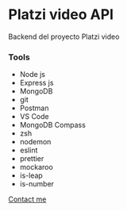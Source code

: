 # Platzi video API

Backend del proyecto Platzi video

### Tools

- Node js
- Express js
- MongoDB
- git
- Postman
- VS Code
- MongoDB Compass
- zsh
- nodemon
- eslint
- prettier
- mockaroo
- is-leap
- is-number

[Contact me](mailto:fenriquegimenez@gmail.com)
